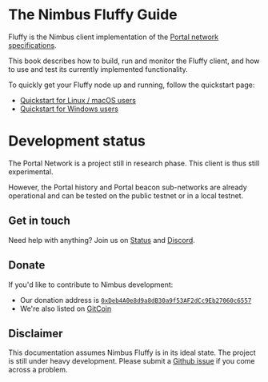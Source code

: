 # The Nimbus Fluffy Guide

Fluffy is the Nimbus client implementation of the
[Portal network specifications](https://github.com/ethereum/portal-network-specs/blob/master/portal-network.md).

This book describes how to build, run and monitor the Fluffy client, and how to
use and test its currently implemented functionality.

To quickly get your Fluffy node up and running, follow the quickstart page:

  - [Quickstart for Linux / macOS users](./quick-start.md)
  - [Quickstart for Windows users](./quick-start-windows.md)

# Development status
The Portal Network is a project still in research phase.
This client is thus still experimental.

However, the Portal history and Portal beacon sub-networks are already operational and can be tested on the public testnet or in a local testnet.

## Get in touch

Need help with anything?
Join us on [Status](https://join.status.im/nimbus-general) and [Discord](https://discord.gg/9dWwPnG).

## Donate

If you'd like to contribute to Nimbus development:

* Our donation address is [`0xDeb4A0e8d9a8dB30a9f53AF2dCc9Eb27060c6557`](https://etherscan.io/address/0xDeb4A0e8d9a8dB30a9f53AF2dCc9Eb27060c6557)
* We're also listed on [GitCoin](https://gitcoin.co/grants/137/nimbus-2)

## Disclaimer

This documentation assumes Nimbus Fluffy is in its ideal state.
The project is still under heavy development.
Please submit a [Github issue](https://github.com/status-im/nimbus-eth1/issues) if you come across a problem.